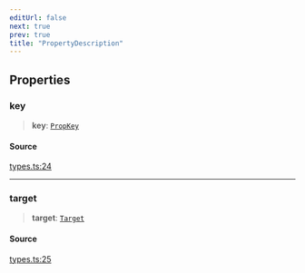 ```yaml
---
editUrl: false
next: true
prev: true
title: "PropertyDescription"
---
```


## Properties

### key

> **key**: [`PropKey`](../type-aliases/PropKey.md)

#### Source

[types.ts:24](https://github.com/chord-ts/rpc/blob/0637e5c/src/types.ts#L24)

***

### target

> **target**: [`Target`](Target.md)

#### Source

[types.ts:25](https://github.com/chord-ts/rpc/blob/0637e5c/src/types.ts#L25)
